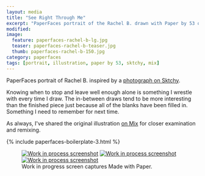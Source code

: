 ```yaml
---
layout: media
title: "See Right Through Me"
excerpt: "PaperFaces portrait of the Rachel B. drawn with Paper by 53 on an iPad."
modified: 
image: 
  feature: paperfaces-rachel-b-lg.jpg
  teaser: paperfaces-rachel-b-teaser.jpg
  thumb: paperfaces-rachel-b-150.jpg
category: paperfaces
tags: [portrait, illustration, paper by 53, sktchy, mix]
---
```


PaperFaces portrait of Rachel B. inspired by a [photograph on Sktchy](http://sktchy.com/Ptkxs).

Knowing when to stop and leave well enough alone is something I wrestle with every time I draw. The in-between draws tend to be more interesting than the finished piece just because all of the blanks have been filled in. Something I need to remember for next time.

As always, I've shared the original illustration [on Mix](https://mix.fiftythree.com/11098-Michael-Rose/1795397) for closer examination and remixing.

{% include paperfaces-boilerplate-3.html %}

<figure class="third">
  <a href="{{ site.url }}/images/paperfaces-rachel-b-process-1-lg.jpg"><img src="{{ site.url }}/images/paperfaces-rachel-b-process-1-600.jpg" alt="Work in process screenshot"></a>
  <a href="{{ site.url }}/images/paperfaces-rachel-b-process-2-lg.jpg"><img src="{{ site.url }}/images/paperfaces-rachel-b-process-2-600.jpg" alt="Work in process screenshot"></a>
  <a href="{{ site.url }}/images/paperfaces-rachel-b-process-3-lg.jpg"><img src="{{ site.url }}/images/paperfaces-rachel-b-process-3-600.jpg" alt="Work in process screenshot"></a>
  <figcaption>Work in progress screen captures Made with Paper.</figcaption>
</figure>
